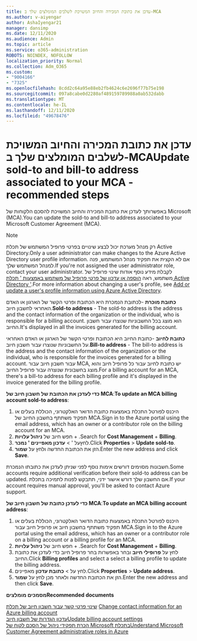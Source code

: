 ```yaml
---
title: עדכן את כתובת המכירה והחיוב המשויכת לשלבים המומלצים שלך ב-MCA
ms.author: v-aiyengar
author: AshaIyengar21
manager: dansimp
ms.date: 12/11/2020
ms.audience: Admin
ms.topic: article
ms.service: o365-administration
ROBOTS: NOINDEX, NOFOLLOW
localization_priority: Normal
ms.collection: Adm_O365
ms.custom:
- "9004166"
- "7325"
ms.openlocfilehash: 8cdd2c64a95e88eb2fb4624c6e2696f77b75e198
ms.sourcegitcommit: 097a8cabe0d2280af489159789988a0ab532dabb
ms.translationtype: MT
ms.contentlocale: he-IL
ms.lasthandoff: 12/11/2020
ms.locfileid: "49678476"
---
```

# <a name="update-sold-to-and-bill-to-address-associated-to-your-mca---recommended-steps"></a><span data-ttu-id="02ab4-102">עדכן את כתובת המכירה והחיוב המשויכת לשלבים המומלצים שלך ב-MCA</span><span class="sxs-lookup"><span data-stu-id="02ab4-102">Update sold-to and bill-to address associated to your MCA - recommended steps</span></span>

<span data-ttu-id="02ab4-103">באפשרותך לעדכן את כתובת המכירה והחיוב המשויכת להסכם הלקוחות של Microsoft (MCA).</span><span class="sxs-lookup"><span data-stu-id="02ab4-103">You can update the sold-to and bill-to address associated to your Microsoft Customer Agreement (MCA).</span></span> 

> [!NOTE]
> <span data-ttu-id="02ab4-104">רק מנהל מערכת יכול לבצע שינויים בפרטי פרופיל המשתמש של תכלת Active Directory.</span><span class="sxs-lookup"><span data-stu-id="02ab4-104">Only a user administrator can make changes to the Azure Active Directory user profile information.</span></span> <span data-ttu-id="02ab4-105">אם לא הקצית את תפקיד מנהל המשתמש, פנה למנהל המשתמש שלך.</span><span class="sxs-lookup"><span data-stu-id="02ab4-105">If you're not assigned the user administrator role, contact your user administrator.</span></span> <span data-ttu-id="02ab4-106">לקבלת מידע נוסף אודות שינוי פרופיל של משתמש, ראה [הוספה או עדכון של פרטי פרופיל של משתמש באמצעות ' תכלת Active Directory '](https://docs.microsoft.com/azure/active-directory/fundamentals/active-directory-users-profile-azure-portal).</span><span class="sxs-lookup"><span data-stu-id="02ab4-106">For more information about changing a user's profile, see [Add or update a user's profile information using Azure Active Directory](https://docs.microsoft.com/azure/active-directory/fundamentals/active-directory-users-profile-azure-portal).</span></span>

<span data-ttu-id="02ab4-107">**כתובת מוכרת** -לכתובת הנמכרת היא הכתובת ופרטי הקשר של הארגון או האדם האחראי לחשבון חיוב.</span><span class="sxs-lookup"><span data-stu-id="02ab4-107">**Sold-to address** - The sold-to address is the address and the contact information of the organization or the individual, who is responsible for a billing account.</span></span> <span data-ttu-id="02ab4-108">הוא מוצג בכל החשבוניות שנוצרו עבור חשבון החיוב.</span><span class="sxs-lookup"><span data-stu-id="02ab4-108">It's displayed in all the invoices generated for the billing account.</span></span>

<span data-ttu-id="02ab4-109">**כתובת לחיוב** -כתובת החיוב היא הכתובת ופרטי הקשר של הארגון או האדם האחראי על החשבוניות שנוצרו עבור חשבון חיוב.</span><span class="sxs-lookup"><span data-stu-id="02ab4-109">**Bill-to address** - The bill-to address is the address and the contact information of the organization or the individual, who is responsible for the invoices generated for a billing account.</span></span> <span data-ttu-id="02ab4-110">עבור חשבון חיוב עבור MCA, יש כתובת לחיוב עבור כל פרופיל חיוב והוא מוצג בחשבונית שנוצרה עבור פרופיל החיוב.</span><span class="sxs-lookup"><span data-stu-id="02ab4-110">For a billing account for an MCA, there's a bill-to address for each billing profile and it's displayed in the invoice generated for the billing profile.</span></span>

<span data-ttu-id="02ab4-111">**כדי לעדכן את הכתובת של חשבון חיוב של MCA**:</span><span class="sxs-lookup"><span data-stu-id="02ab4-111">**To update an MCA billing account sold-to address**:</span></span>

1. <span data-ttu-id="02ab4-112">היכנס לפורטל התכלת באמצעות כתובת הדואר האלקטרוני, הכוללת בעלים או תפקיד משתתף בחשבון החיוב של MCA.</span><span class="sxs-lookup"><span data-stu-id="02ab4-112">Sign in to the Azure portal using the email address, which has an owner or a contributor role on the billing account for an MCA.</span></span>
1. <span data-ttu-id="02ab4-113">חפש חיוב של **ניהול עלויות**  +  .</span><span class="sxs-lookup"><span data-stu-id="02ab4-113">Search for **Cost Management** + **Billing**.</span></span>
1. <span data-ttu-id="02ab4-114">לחץעל '  >  **עדכון מאפיינים ' נמכר**.</span><span class="sxs-lookup"><span data-stu-id="02ab4-114">Click **Properties** > **Update sold-to**.</span></span>
1. <span data-ttu-id="02ab4-115">הזן את הכתובת החדשה ולחץ על **שמור**.</span><span class="sxs-lookup"><span data-stu-id="02ab4-115">Enter the new address and click **Save**.</span></span>

<span data-ttu-id="02ab4-116">חשבונות מסוימים דורשים אימות נוסף לפני שניתן לעדכן את כתובתו הנמכרת.</span><span class="sxs-lookup"><span data-stu-id="02ab4-116">Some accounts require additional verification before their sold-to address can be updated.</span></span> <span data-ttu-id="02ab4-117">אם החשבון שלך דורש אישור ידני, תתבקש לפנות לתמיכה בתכלת.</span><span class="sxs-lookup"><span data-stu-id="02ab4-117">If your account requires manual approval, you'll be asked to contact Azure support.</span></span>

<span data-ttu-id="02ab4-118">**כדי לעדכן כתובת של חשבון חיוב של MCA**:</span><span class="sxs-lookup"><span data-stu-id="02ab4-118">**To update an MCA billing account address**:</span></span> 

1. <span data-ttu-id="02ab4-119">היכנס לפורטל התכלת באמצעות כתובת הדואר האלקטרוני, הכוללת בעלים או תפקיד משתתף בחשבון חיוב או פרופיל חיוב עבור MCA.</span><span class="sxs-lookup"><span data-stu-id="02ab4-119">Sign in to the Azure portal using the email address, which has an owner or a contributor role on a billing account or a billing profile for an MCA.</span></span>
1. <span data-ttu-id="02ab4-120">חפש חיוב של **ניהול עלויות**  +  .</span><span class="sxs-lookup"><span data-stu-id="02ab4-120">Search for **Cost Management** + **Billing**.</span></span>
1. <span data-ttu-id="02ab4-121">לחץ על **פרופילי חיוב** ובחר באפשרות בחר פרופיל חיוב כדי לעדכן את כתובת החיוב.</span><span class="sxs-lookup"><span data-stu-id="02ab4-121">Click **Billing profiles** and select a select a billing profile to update the billing address.</span></span>
1. <span data-ttu-id="02ab4-122">לחץ על  >  **כתובת עדכון** מאפיינים.</span><span class="sxs-lookup"><span data-stu-id="02ab4-122">Click **Properties** > **Update address**.</span></span>
1. <span data-ttu-id="02ab4-123">הזן את הכתובת החדשה ולאחר מכן לחץ על **שמור**.</span><span class="sxs-lookup"><span data-stu-id="02ab4-123">Enter the new address and then click **Save**.</span></span>

<span data-ttu-id="02ab4-124">**מסמכים מומלצים**</span><span class="sxs-lookup"><span data-stu-id="02ab4-124">**Recommended documents**</span></span>

<span data-ttu-id="02ab4-125">[שינוי פרטי קשר עבור חשבון חיוב של תכלת](https://docs.microsoft.com/azure/cost-management-billing/manage/change-azure-account-profile) </span><span class="sxs-lookup"><span data-stu-id="02ab4-125">[Change contact information for an Azure billing account](https://docs.microsoft.com/azure/cost-management-billing/manage/change-azure-account-profile) </span></span>  
[<span data-ttu-id="02ab4-126">עדכון הגדרות של חשבון חיוב</span><span class="sxs-lookup"><span data-stu-id="02ab4-126">Update billing account settings</span></span>](https://docs.microsoft.com/microsoft-store/update-microsoft-store-for-business-account-settings)  
[<span data-ttu-id="02ab4-127">הכרת תפקידי ניהול של הסכם לקוח של Microsoft בתכלת</span><span class="sxs-lookup"><span data-stu-id="02ab4-127">Understand Microsoft Customer Agreement administrative roles in Azure</span></span>](https://docs.microsoft.com/azure/cost-management-billing/manage/understand-mca-roles)
